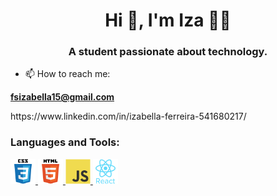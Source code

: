 <h1 align="center">Hi 👋, I'm Iza 👩‍💻</h1>
<h3 align="center">A student passionate about technology.</h3>

- 📫 How to reach me:

<b> **fsizabella15@gmail.com** </b>
<p>https://www.linkedin.com/in/izabella-ferreira-541680217/</p>

<h3 align="left"></h3>
<p align="left">
</p>


<p> <h3 align="left">Languages and Tools:</h3> </p>
<p align="left"> <a href="https://www.w3schools.com/css/" target="_blank" rel="noreferrer"> <img src="https://raw.githubusercontent.com/devicons/devicon/master/icons/css3/css3-original-wordmark.svg" alt="css3" width="40" height="40"/> </a> <a href="https://www.w3.org/html/" target="_blank" rel="noreferrer"> <img src="https://raw.githubusercontent.com/devicons/devicon/master/icons/html5/html5-original-wordmark.svg" alt="html5" width="40" height="40"/> </a> <a href="https://developer.mozilla.org/en-US/docs/Web/JavaScript" target="_blank" rel="noreferrer"> <img src="https://raw.githubusercontent.com/devicons/devicon/master/icons/javascript/javascript-original.svg" alt="javascript" width="40" height="40"/> </a> <a href="https://reactjs.org/" target="_blank" rel="noreferrer"> <img src="https://raw.githubusercontent.com/devicons/devicon/master/icons/react/react-original-wordmark.svg" alt="react" width="40" height="40"/> </a> </p>

